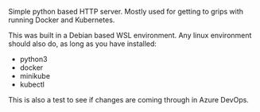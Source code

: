 Simple python based HTTP server. Mostly used for getting to grips with running Docker and Kubernetes.

This was built in a Debian based WSL environment. Any linux environment should also do, as long as you have installed:
- python3
- docker
- minikube
- kubectl

This is also a test to see if changes are coming through in Azure DevOps.